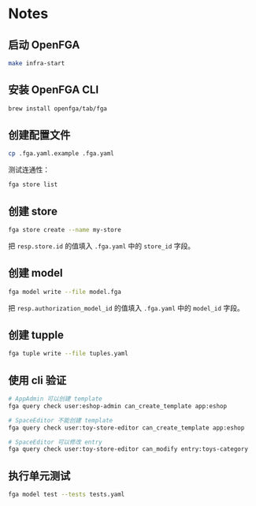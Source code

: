 # Notes

## 启动 OpenFGA

```bash
make infra-start
```

## 安装 OpenFGA CLI

```bash
brew install openfga/tab/fga
```

## 创建配置文件

```bash
cp .fga.yaml.example .fga.yaml
```

测试连通性：

```bash
fga store list
```

## 创建 store

```bash
fga store create --name my-store
```

把 `resp.store.id` 的值填入 `.fga.yaml` 中的 `store_id` 字段。

## 创建 model

```bash
fga model write --file model.fga
```

把 `resp.authorization_model_id` 的值填入 `.fga.yaml` 中的 `model_id` 字段。

## 创建 tupple

```bash
fga tuple write --file tuples.yaml
```

## 使用 cli 验证

```bash
# AppAdmin 可以创建 template
fga query check user:eshop-admin can_create_template app:eshop

# SpaceEditor 不能创建 template
fga query check user:toy-store-editor can_create_template app:eshop

# SpaceEditor 可以修改 entry
fga query check user:toy-store-editor can_modify entry:toys-category
```

## 执行单元测试

```bash
fga model test --tests tests.yaml
```
